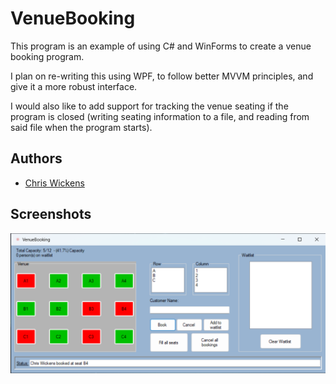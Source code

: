 
# VenueBooking

This program is an example of using C# and WinForms to create a venue booking program.

I plan on re-writing this using WPF, to follow better MVVM principles, and give it a more robust interface.

I would also like to add support for tracking the venue seating if the program is closed (writing seating information to a file, and reading from said file when the program starts).
## Authors

- [Chris Wickens](https://www.github.com/chriswickens)


## Screenshots

![App Screenshot](VenueBooking.png)

